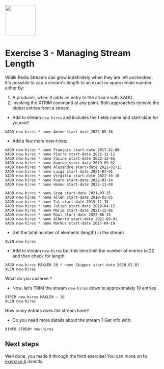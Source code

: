 <img src="../img/redis-logo-full-color-rgb.png" height=100/>

# Exercise 3 - Managing Stream Length

While Redis Streams can grow indefinitely when they are left unchecked, it's possible to cap a stream's length to an exact or approximate number either by:
1. A producer, when it adds an entry to the stream with XADD
2. Invoking the XTRIM command at any point.
Both approaches remove the oldest entries from a stream.

* Add to stream `new-hires` and includes the fields name and start-date for yourself
```
XADD new-hires * name Amine start-date 2022-05-16
```

* Add a few more new-hires:

```
XADD new-hires * name François start-date 2017-02-08
XADD new-hires * name Pierre start-date 2022-12-12
XADD new-hires * name Yacine start-date 2022-12-05
XADD new-hires * name Kamran start-date 2019-09-02
XADD new-hires * name Alexandre start-date 2021-02-15
XADD new-hires * name Luigi start-date 2021-07-01
XADD new-hires * name Virgilio start-date 2022-10-10
XADD new-hires * name Ruurd start-date 2022-03-14
XADD new-hires * name Hannu start-date 2022-11-09

XADD new-hires * name Greg start-date 2021-03-15
XADD new-hires * name Allen start-date 2018-02-05
XADD new-hires * name Tal start-date 2015-11-15
XADD new-hires * name Julien start-date 2018-04-15
XADD new-hires * name Marie start-date 2021-12-06
XADD new-hires * name Raul start-date 2022-06-13
XADD new-hires * name Alberto start-date 2021-09-01
XADD new-hires * name Markus start-date 2017-04-10
```

* Get the total number of elements (length) in the stream
```
XLEN new-hires
```

* Add to stream `new-hires` but this time limit the number of entries to 20 and then check for length
```
XADD new-hires MAXLEN 20 * name Skipper start-date 2020-02-01
XLEN new-hires
```
What do you observe ?

* Now, let's TRIM the stream `new-hires` down to approximately 10 entries
```
XTRIM new-hires MAXLEN ~ 10
XLEN new-hires
```

How many entries does the stream have?
* Do you need more details about the stream ? Get info with:
```
XINFO STREAM new-hires
```

## Next steps

Well done, you made it through the third exercise! You can move on to [exercise 4](exercise-4-start.md) directly.
